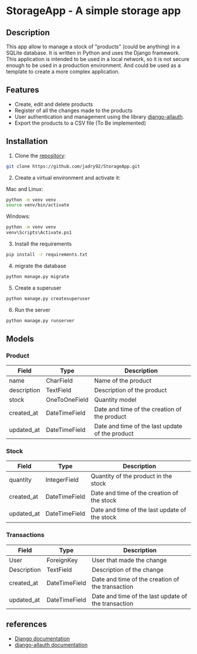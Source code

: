 # StorageApp - A simple storage app

## Description
This app allow to manage a stock of "products" (could be anything) in a SQLite database. It is written in Python and uses the Django framework. This application is intended to be used in a local network, so it is not secure enough to be used in a production environment. And could be used as a template to create a more complex application.

## Features
- Create, edit and delete products
- Register of all the changes made to the products
- User authentication and management using the library [django-allauth](https://allauth.org/).
- Export the products to a CSV file (To Be implemented)
## Installation
1. Clone the [repository](https://github.com/jadry92/StorageApp):

```bash
git clone https://github.com/jadry92/StorageApp.git
```
2. Create a virtual environment and activate it:

Mac and Linux:
```bash
python -m venv venv
source venv/bin/activate
```
Windows:
```bash
python -m venv venv
venv\Scripts\Activate.ps1
```

3. Install the requirements

```bash
pip install -r requirements.txt
```

4. migrate the database

```bash
python manage.py migrate
```

5. Create a superuser

```bash
python manage.py createsuperuser
```

6. Run the server

```bash
python manage.py runserver
```

## Models

### Product
| Field | Type | Description |
| --- | --- | --- |
| name | CharField | Name of the product |
| description | TextField | Description of the product |
| stock | OneToOneField | Quantity model |
| created_at | DateTimeField | Date and time of the creation of the product |
| updated_at | DateTimeField | Date and time of the last update of the product |

### Stock

| Field | Type | Description |
| --- | --- | --- |
| quantity | IntegerField | Quantity of the product in the stock |
| created_at | DateTimeField | Date and time of the creation of the stock |
| updated_at | DateTimeField | Date and time of the last update of the stock |

### Transactions
| Field | Type | Description |
| --- | --- | --- |
| User | ForeignKey | User that made the change |
| Description | TextField | Description of the change |
| created_at | DateTimeField | Date and time of the creation of the transaction |
| updated_at | DateTimeField | Date and time of the last update of the transaction |


## references
- [Django documentation](https://docs.djangoproject.com/en/4/)
- [django-allauth documentation](https://django-allauth.readthedocs.io/en/latest/installation.html)
